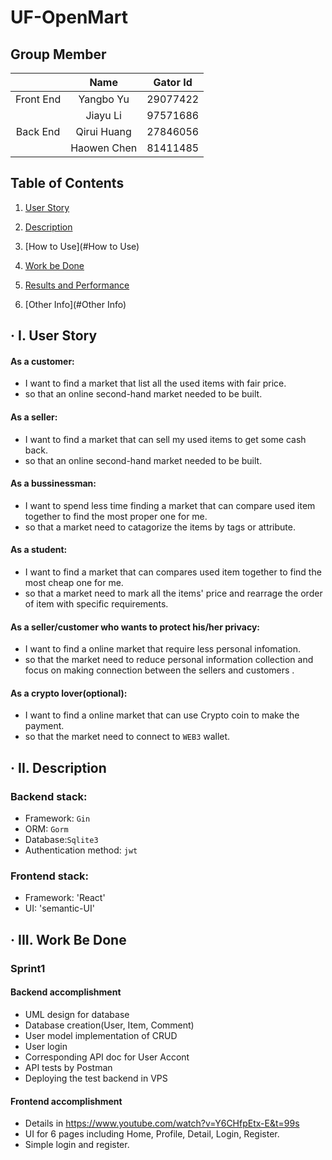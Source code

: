 
# UF-OpenMart

## Group Member
|           |    Name     | Gator Id |
| :-------: | :---------: | :------: |
| Front End |  Yangbo Yu  | 29077422 |
|           |  Jiayu Li   | 97571686 |
| Back  End | Qirui Huang | 27846056 |
|           | Haowen Chen | 81411485 |



## Table of Contents
1. [User Story](#UserStory)

2. [Description](#Description)

3. [How to Use](#How to Use)

4. [Work be Done](#Work)

5. [Results and Performance](#Test)

6. [Other Info](#Other Info)



<a name="User Story"></a>·
I. User Story
----
#### As a customer:
* I want to find a market that list all the used items with fair price.
* so that an online second-hand market needed to be built.
#### As a seller:
* I want to find a market that can sell my used items to get some cash back.
* so that an online second-hand market needed to be built.
#### As a bussinessman:
* I want to spend less time finding a market that can compare used item together to find the most proper one for me.
* so that a market need to catagorize the items by tags or attribute.
#### As a student:
* I want to find a market that can compares used item together to find the most cheap one for me.
* so that a market need to mark all the items' price and rearrage the order of item with specific requirements.
#### As a seller/customer who wants to protect his/her privacy:
* I want to find a online market that require less personal infomation.
* so that the market need to reduce personal information collection and focus on making connection between the sellers and customers .
 #### As a crypto lover(optional):
* I want to find a online market that can use Crypto coin to make the payment.
* so that the market need to connect to `WEB3` wallet.
### 

<a name="Description"></a>·
II. Description
----
### Backend stack:
* Framework: `Gin`
* ORM: `Gorm`
* Database:`Sqlite3`
* Authentication method: `jwt`

### Frontend stack:
* Framework: 'React'
* UI: 'semantic-UI'


<a name="Work"></a>·
III. Work Be Done
----
### Sprint1
#### Backend accomplishment
* UML design for database
* Database creation(User, Item, Comment)
* User model implementation of CRUD
* User login
* Corresponding API doc for User Accont
* API tests by Postman
* Deploying the test backend in VPS
#### Frontend accomplishment
* Details in https://www.youtube.com/watch?v=Y6CHfpEtx-E&t=99s
* UI for 6 pages including Home, Profile, Detail, Login, Register.
* Simple login and register.


